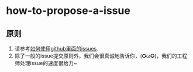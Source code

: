 # how-to-propose-a-issue
## 原则
1. 请参考[如何使用github里面的issues](https://jingyan.baidu.com/article/e52e36159a50a701c70c5173.html).
2. 除了一般的issue提交原则外，我们会很真诚地告诉你，(✪ω✪)，我们的工程师处理issue的速度很给力~